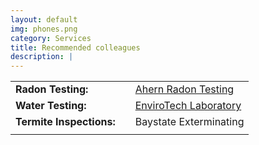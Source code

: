 ```yaml
---
layout: default
img: phones.png
category: Services
title: Recommended colleagues
description: |
---
```

| | | |
|---|---|---|
|**Radon Testing:**| | [Ahern Radon Testing](http://www.ahearnradon.com/)|
|**Water Testing:**| | [EnviroTech Laboratory](http://www.envtechlab.com/)|
|**Termite Inspections:** |  | Baystate Exterminating| 
| ||  | |Phone: 413-427-2857| 

